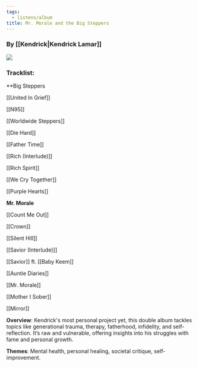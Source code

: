 ```yaml
---
tags:
  - listens/album
title: Mr. Morale and the Big Steppers
---
```

### By [[Kendrick|Kendrick Lamar]]

![](https://upload.wikimedia.org/wikipedia/en/e/e1/Kendrick_Lamar_-_Mr._Morale_%26_the_Big_Steppers.png)



### Tracklist:

**Big Steppers 

[[United In Grief]]

[[N95]]

[[Worldwide Steppers]]

[[Die Hard]]

[[Father Time]] 

[[Rich (Interlude)]]

[[Rich Spirit]]

[[We Cry Together]]

[[Purple Hearts]]

**Mr. Morale**

[[Count Me Out]]

[[Crown]]

[[Silent Hill]]

[[Savior (Interlude)]]

[[Savior]] ft. [[Baby Keem]]

[[Auntie Diaries]]

[[Mr. Morale]]

[[Mother I Sober]]

[[Mirror]]


**Overview**: Kendrick's most personal project yet, this double album tackles topics like generational trauma, therapy, fatherhood, infidelity, and self-reflection. It’s raw and vulnerable, offering insights into his struggles with fame and personal growth.


**Themes**: Mental health, personal healing, societal critique, self-improvement.
